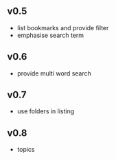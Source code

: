 ## v0.5
- list bookmarks and provide filter
- emphasise search term

## v0.6
- provide multi word search

## v0.7
- use folders in listing

## v0.8
- topics
